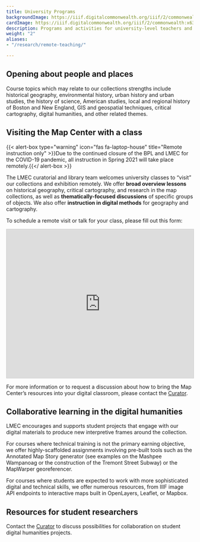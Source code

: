 ```yaml
---
title: University Programs
backgroundImage: https://iiif.digitalcommonwealth.org/iiif/2/commonwealth:3f463248b/2539,2014,3647,1198/,1200/0/default.jpg
cardImage: https://iiif.digitalcommonwealth.org/iiif/2/commonwealth:x633f9536/5059,2047,4782,3064/400,/0/default.jpg
description: Programs and activities for university-level teachers and students
weight: "2"
aliases:
- "/research/remote-teaching/"

---
```

## Opening about people and places

Course topics which may relate to our collections strengths include historical geography, environmental history, urban history and urban studies, the history of science, American studies, local and regional history of Boston and New England, GIS and geospatial techniques, critical cartography, digital humanities, and other related themes.

## Visiting the Map Center with a class

{{< alert-box type="warning" icon="fas fa-laptop-house" title="Remote instruction only" >}}Due to the continued closure of the BPL and LMEC for the COVID-19 pandemic, all instruction in Spring 2021 will take place remotely.{{</ alert-box >}}

The LMEC curatorial and library team welcomes university classes to “visit” our collections and exhibition remotely. We offer **broad overview lessons** on historical geography, critical cartography, and research in the map collections, as well as **thematically-focused discussions** of specific groups of objects. We also offer **instruction in digital methods** for geography and cartography.

To schedule a remote visit or talk for your class, please fill out this form:

<iframe class="airtable-embed" src="https://airtable.com/embed/shrO33Vhxfxs0SdOH?backgroundColor=gray" frameborder="0" onmousewheel="" width="100%" height="400" style="background: transparent; border: 1px solid #ccc;"></iframe>

For more information or to request a discussion about how to bring the Map Center’s resources into your digital classroom, please contact the [Curator](about/people/garrett-nelson).

## Collaborative learning in the digital humanities

LMEC encourages and supports student projects that engage with our digital materials to produce new interpretive frames around the collection.

For courses where technical training is not the primary earning objective, we offer highly-scaffolded assignments involving pre-built tools such as the Annotated Map Story generator (see examples on the Mashpee Wampanoag or the construction of the Tremont Street Subway) or the MapWarper georeferencer.

For courses where students are expected to work with more sophisticated digital and technical skills, we offer numerous resources, from IIIF image API endpoints to interactive maps built in OpenLayers, Leaflet, or Mapbox.

## Resources for student researchers 

Contact the [Curator](/about/people/garrett-nelson) to discuss possibilities for collaboration on student digital humanities projects.